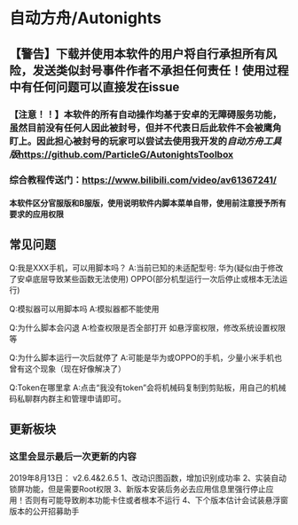 # 自动方舟/Autonights
## 【警告】下载并使用本软件的用户将自行承担所有风险，发送类似封号事件作者不承担任何责任！使用过程中有任何问题可以直接发在issue
### 【注意！！】本软件的所有自动操作均基于安卓的无障碍服务功能，虽然目前没有任何人因此被封号，但并不代表日后此软件不会被鹰角盯上。因此担心被封号的玩家可以尝试去使用我开发的*自动方舟工具版*https://github.com/ParticleG/AutonightsToolbox
### 综合教程传送门：https://www.bilibili.com/video/av61367241/
#### 本软件区分官服版和B服版，使用说明软件内脚本菜单自带，使用前注意授予所有要求的应用权限

## 常见问题
Q:我是XXX手机，可以用脚本吗？
A:当前已知的未适配型号:
华为(疑似由于修改了安卓底层导致某些函数无法使用)
OPPO(部分机型运行一次后停止或根本无法运行)

Q:模拟器可以用脚本吗
A:模拟器都不能使用

Q:为什么脚本会闪退
A:检查权限是否全部打开 如悬浮窗权限，修改系统设置权限等

Q:为什么脚本运行一次后就停了
A:可能是华为或OPPO的手机，少量小米手机也曾有这个现象（现在好像解决了）

Q:Token在哪里拿
A:点击“我没有token”会将机械码复制到剪贴板，用自己的机械码私聊群内群主和管理申请即可。

## 更新板块
### 这里会显示最后一次更新的内容
2019年8月13日：
v2.6.4&2.6.5
1、改动识图函数，增加识别成功率
2、实装自动锁屏功能，但是需要Root权限
3、新版本安装后务必去应用信息里强行停止应用！否则有可能导致刷本功能卡住或者根本不运行
4、下个版本估计会试装悬浮窗版本的公开招募助手
